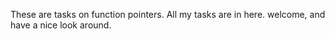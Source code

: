These are tasks on function pointers.
All my tasks are in here.
welcome, and have a nice look around.
